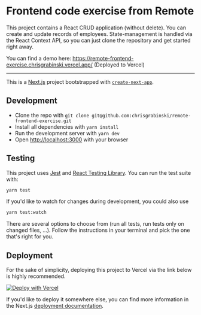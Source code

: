 # Frontend code exercise from Remote

This project contains a React CRUD application (without delete). You can create and update records of employees. State-management is handled via the React Context API, so you can just clone the repository and get started right away.

You can find a demo here: https://remote-frontend-exercise.chrisgrabinski.vercel.app/ (Deployed to Vercel)

---

This is a [Next.js](https://nextjs.org/) project bootstrapped with [`create-next-app`](https://github.com/vercel/next.js/tree/canary/packages/create-next-app).

## Development

- Clone the repo with `git clone git@github.com:chrisgrabinski/remote-frontend-exercise.git`
- Install all dependencies with `yarn install`
- Run the development server with `yarn dev`
- Open [http://localhost:3000](http://localhost:3000) with your browser

## Testing

This project uses [Jest](https://jestjs.io/) and [React Testing Library](https://testing-library.com/docs/react-testing-library/intro/). You can run the test suite with:

```bash
yarn test
```

If you'd like to watch for changes during development, you could also use

```bash
yarn test:watch
```

There are several options to choose from (run all tests, run tests only on changed files, …). Follow the instructions in your terminal and pick the one that's right for you.

## Deployment

For the sake of simplicity, deploying this project to Vercel via the link below is highly recommended.

[![Deploy with Vercel](https://vercel.com/button)](https://vercel.com/new/git/external?repository-url=https%3A%2F%2Fgithub.com%2Fchrisgrabinski%2Fremote-frontend-exercise)

If you'd like to deploy it somewhere else, you can find more information in the Next.js [deployment documentation](https://nextjs.org/docs/deployment).
